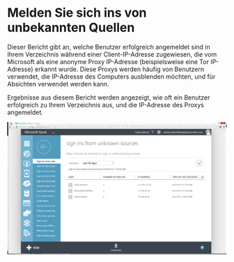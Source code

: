 <properties
    pageTitle="Melden Sie sich ins von unbekannten Quellen"
    description="Ein Bericht, der Benutzer angibt, die in Ihrem Verzeichnis aus einen anonymen Proxy IP-Adresse angemeldet haben."
    services="active-directory"
    documentationCenter=""
    authors="SSalahAhmed"
    manager="femila"
    editor=""/>

<tags
    ms.service="active-directory"
    ms.workload="identity"
    ms.tgt_pltfrm="na"
    ms.devlang="na"
    ms.topic="article"
    ms.date="03/04/2016"
    ms.author="saah;kenhoff"/>

# <a name="sign-ins-from-unknown-sources"></a>Melden Sie sich ins von unbekannten Quellen
Dieser Bericht gibt an, welche Benutzer erfolgreich angemeldet sind in Ihrem Verzeichnis während einer Client-IP-Adresse zugewiesen, die vom Microsoft als eine anonyme Proxy IP-Adresse (beispielsweise eine Tor IP-Adresse) erkannt wurde. Diese Proxys werden häufig von Benutzern verwendet, die IP-Adresse des Computers ausblenden möchten, und für Absichten verwendet werden kann.

Ergebnisse aus diesem Bericht werden angezeigt, wie oft ein Benutzer erfolgreich zu Ihrem Verzeichnis aus, und die IP-Adresse des Proxys angemeldet.


![Melden Sie sich ins von unbekannten Quellen](./media/active-directory-reporting-sign-ins-from-unknown-sources/signInsFromUnknownSources.PNG)
